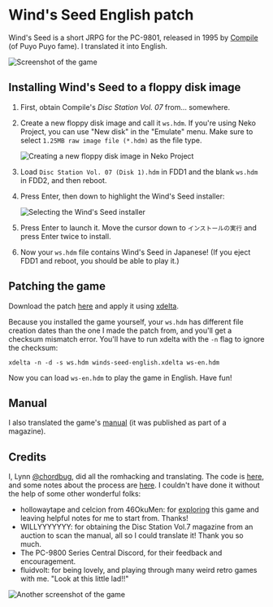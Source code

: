# Wind's Seed English patch

Wind's Seed is a short JRPG for the PC-9801, released in 1995 by [Compile](<https://en.wikipedia.org/wiki/Compile_(company)>) (of Puyo Puyo fame). I translated it into English.

![Screenshot of the game](https://github.com/lynn/winds-seed/assets/16232127/ada7591f-4772-46ae-9d57-5679994a94af)

## Installing Wind's Seed to a floppy disk image

1. First, obtain Compile's _Disc Station Vol. 07_ from... somewhere.

2. Create a new floppy disk image and call it `ws.hdm`. If you're using Neko Project, you can use "New disk" in the "Emulate" menu. Make sure to select `1.25MB raw image file (*.hdm)` as the file type.

   ![Creating a new floppy disk image in Neko Project](https://github.com/lynn/winds-seed/assets/16232127/3295155b-07f8-4f5d-93f4-164770f37297)

3. Load `Disc Station Vol. 07 (Disk 1).hdm` in FDD1 and the blank `ws.hdm` in FDD2, and then reboot.

4. Press Enter, then down to highlight the Wind's Seed installer:

   ![Selecting the Wind's Seed installer](https://github.com/lynn/winds-seed/assets/16232127/79065cbe-a9d5-4ea6-818f-eaff38b4eeb5)

5. Press Enter to launch it. Move the cursor down to `インストールの実行` and press Enter twice to install.

6. Now your `ws.hdm` file contains Wind's Seed in Japanese! (If you eject FDD1 and reboot, you should be able to play it.)

## Patching the game

Download the patch [here](./winds-seed-english.xdelta) and apply it using [xdelta](http://xdelta.org/).

Because you installed the game yourself, your `ws.hdm` has different file creation dates than the one I made the patch from, and you'll get a checksum mismatch error. You'll have to run xdelta with the `-n` flag to ignore the checksum:

    xdelta -n -d -s ws.hdm winds-seed-english.xdelta ws-en.hdm

Now you can load `ws-en.hdm` to play the game in English. Have fun!

## Manual

I also translated the game's [manual](./manual) (it was published as part of a magazine).

## Credits

I, Lynn [@chordbug](https://twitter.com/chordbug), did all the romhacking and translating. The code is [here](https://github.com/lynn/winds-seed/tree/main), and some notes about the process are [here](https://gist.github.com/lynn/aaab1ab4c8f6196c72735d157e2a95fb). I couldn't have done it without the help of some other wonderful folks:

- hollowaytape and celcion from 46OkuMen: for [exploring](https://github.com/46OkuMen/windseed) this game and leaving helpful notes for me to start from. Thanks!
- WILLYYYYYYY: for obtaining the Disc Station Vol.7 magazine from an auction to scan the manual, all so I could translate it! Thank you so much.
- The PC-9800 Series Central Discord, for their feedback and encouragement.
- fluidvolt: for being lovely, and playing through many weird retro games with me. "Look at this little lad!!"

![Another screenshot of the game](https://github.com/lynn/winds-seed/assets/16232127/bf3b2065-769e-4807-b6b4-a5006665129c)
